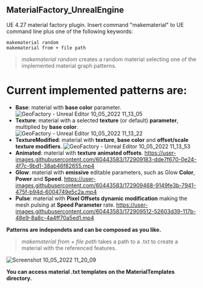 ## MaterialFactory_UnrealEngine

UE 4.27 material factory plugin. 
Insert command "makematerial" to UE command line plus one of the following keywords:
```
makematerial random
makematerial from + file path
```
> *makematerial random* creates a random material selecting one of the implemented material graph patterns.

# Current implemented patterns are:

* **Base**: material with **base color** parameter.
![GeoFactory - Unreal Editor 10_05_2022 11_13_05](https://user-images.githubusercontent.com/60443583/172908850-2a459890-f239-46fd-8500-e8bc54220020.png)
* **Texture**: material with a selected **texture** (or default) **parameter**, multiplied by **base color**.
![GeoFactory - Unreal Editor 10_05_2022 11_13_22](https://user-images.githubusercontent.com/60443583/172909013-d91fa4ad-194a-4adb-96dc-ca6bd45a4f6b.png)
* **TextureModified**: material with **texture**, **base color** and **offset/scale texture modifiers**.
![GeoFactory - Unreal Editor 10_05_2022 11_13_53](https://user-images.githubusercontent.com/60443583/172909133-9fe36a37-202b-4e63-82ae-5311701df571.png)
* **Animated**: material with **texture animated offsets**.
https://user-images.githubusercontent.com/60443583/172909183-dde7f670-0e24-4f7c-9bd1-38ab46f82655.mp4
* **Glow**: material with **emissive** editable parameters, such as Glow **Color**, **Power** and **Speed**.
https://user-images.githubusercontent.com/60443583/172909468-9149fe3b-7941-475f-b94d-6004749e5c2a.mp4
* **Pulse**: material with **Pixel Offsets dynamic modification** making the mesh pulsing at **Speed Parameter** rate.
https://user-images.githubusercontent.com/60443583/172909512-52603d39-117b-48e9-8a8c-4a4ff70a5ed1.mp4

**Patterns are independets and can be composed as you like.**

> *makematerial from + file path* takes a path to a .txt to create a material with the referenced features.

![Screenshot 10_05_2022 11_20_09](https://user-images.githubusercontent.com/60443583/172909976-7ce05fe8-9fc4-4be8-bc1a-3678ed588492.png)

**You can access material .txt templates on the MaterialTemplates directory.**















